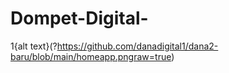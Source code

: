 # Dompet-Digital-
1{alt text}(?https://github.com/danadigital1/dana2-baru/blob/main/homeapp.pngraw=true)
